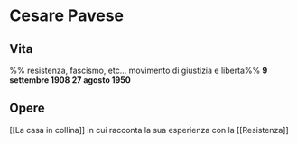 # Cesare Pavese
## Vita
%% resistenza, fascismo, etc... movimento di giustizia e liberta%%
**9 settembre 1908**
**27 agosto 1950**

## Opere
[[La casa in collina]] in cui racconta la sua esperienza con la [[Resistenza]]
